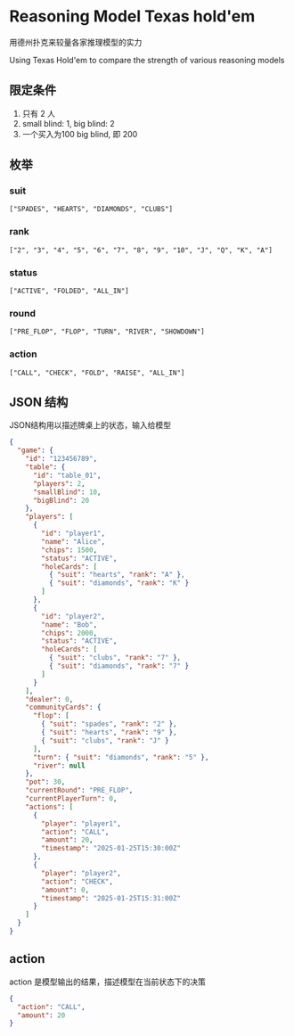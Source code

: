 # Reasoning Model Texas hold'em

用德州扑克来较量各家推理模型的实力

Using Texas Hold'em to compare the strength of various reasoning models

## 限定条件

1. 只有 2 人
2. small blind: 1, big blind: 2
3. 一个买入为100 big blind, 即 200

## 枚举

### suit

    ["SPADES", "HEARTS", "DIAMONDS", "CLUBS"]

### rank

    ["2", "3", "4", "5", "6", "7", "8", "9", "10", "J", "Q", "K", "A"]

### status

    ["ACTIVE", "FOLDED", "ALL_IN"]

### round

    ["PRE_FLOP", "FLOP", "TURN", "RIVER", "SHOWDOWN"]

### action

    ["CALL", "CHECK", "FOLD", "RAISE", "ALL_IN"]

## JSON 结构

JSON结构用以描述牌桌上的状态，输入给模型

```json
{
  "game": {
    "id": "123456789",
    "table": {
      "id": "table_01",
      "players": 2,
      "smallBlind": 10,
      "bigBlind": 20
    },
    "players": [
      {
        "id": "player1",
        "name": "Alice",
        "chips": 1500,
        "status": "ACTIVE",
        "holeCards": [
          { "suit": "hearts", "rank": "A" },
          { "suit": "diamonds", "rank": "K" }
        ]
      },
      {
        "id": "player2",
        "name": "Bob",
        "chips": 2000,
        "status": "ACTIVE",
        "holeCards": [
          { "suit": "clubs", "rank": "7" },
          { "suit": "diamonds", "rank": "7" }
        ]
      }
    ],
    "dealer": 0,
    "communityCards": {
      "flop": [
        { "suit": "spades", "rank": "2" },
        { "suit": "hearts", "rank": "9" },
        { "suit": "clubs", "rank": "J" }
      ],
      "turn": { "suit": "diamonds", "rank": "5" },
      "river": null
    },
    "pot": 30,
    "currentRound": "PRE_FLOP",
    "currentPlayerTurn": 0,
    "actions": [
      {
        "player": "player1",
        "action": "CALL",
        "amount": 20,
        "timestamp": "2025-01-25T15:30:00Z"
      },
      {
        "player": "player2",
        "action": "CHECK",
        "amount": 0,
        "timestamp": "2025-01-25T15:31:00Z"
      }
    ]
  }
}
```

## action

action 是模型输出的结果，描述模型在当前状态下的决策

```json
{
  "action": "CALL",
  "amount": 20
}
```
